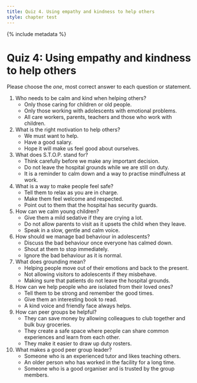 ```yaml
---
title: Quiz 4. Using empathy and kindness to help others
style: chapter test
---
```


{% include metadata %}

# Quiz 4: Using empathy and kindness to help others

Please choose the *one*, most correct answer to each question or statement.

1.  Who needs to be calm and kind when helping others?
    - Only those caring for children or old people.
    - Only those working with adolescents with emotional problems.
    + All care workers, parents, teachers and those who work with children.
2.  What is the right motivation to help others?
    + We must want to help.
    - Have a good salary.
    - Hope it will make us feel good about ourselves.
3.  What does S.T.O.P. stand for?
    - Think carefully before we make any important decision.
    - Do not leave the hospital grounds while we are still on duty.
    + It is a reminder to calm down and a way to practise mindfulness at work.
4.  What is a way to make people feel safe?
    - Tell them to relax as you are in charge.
    + Make them feel welcome and respected.
    - Point out to them that the hospital has security guards.
5.  How can we calm young children?
    - Give them a mild sedative if they are crying a lot.
    - Do not allow parents to visit as it upsets the child when they leave.
    + Speak in a slow, gentle and calm voice.
6.  How should we manage bad behaviour in adolescents?
    + Discuss the bad behaviour once everyone has calmed down.
    - Shout at them to stop immediately.
    - Ignore the bad behaviour as it is normal.
7.  What does grounding mean?
    + Helping people move out of their emotions and back to the present.
    - Not allowing visitors to adolescents if they misbehave.
    - Making sure that patients do not leave the hospital grounds.
8.  How can we help people who are isolated from their loved ones?
    - Tell them to be strong and remember the good times.
    - Give them an interesting book to read.
    + A kind voice and friendly face always helps.
9.  How can peer groups be helpful?
    - They can save money by allowing colleagues to club together and bulk buy groceries.
    + They create a safe space where people can share common experiences and learn from each other.
    - They make it easier to draw up duty rosters.
10. What makes a good peer group leader?
    - Someone who is an experienced tutor and likes teaching others.
    - An older person who has worked in the facility for a long time.
    + Someone who is a good organiser and is trusted by the group members.
